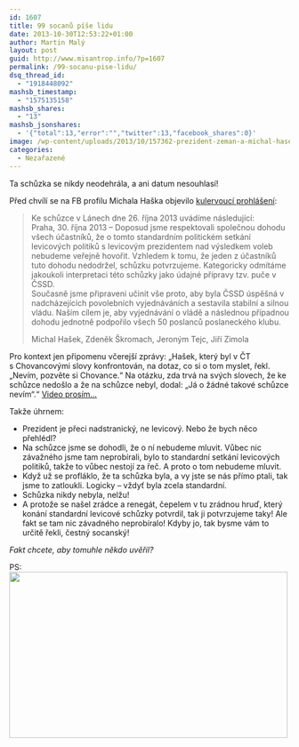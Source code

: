 ```yaml
---
id: 1607
title: 99 socanů píše lidu
date: 2013-10-30T12:53:22+01:00
author: Martin Malý
layout: post
guid: http://www.misantrop.info/?p=1607
permalink: /99-socanu-pise-lidu/
dsq_thread_id:
  - "1918448092"
mashsb_timestamp:
  - "1575135158"
mashsb_shares:
  - "13"
mashsb_jsonshares:
  - '{"total":13,"error":"","twitter":13,"facebook_shares":0}'
image: /wp-content/uploads/2013/10/157362-prezident-zeman-a-michal-hasek-cssd-653x367.jpg
categories:
  - Nezařazené
---
```

Ta schůzka se nikdy neodehrála, a ani datum nesouhlasí!

<!--more-->

Před chvílí se na FB profilu Michala Haška objevilo [kulervoucí prohlášení](https://www.facebook.com/michal.hasek.7/posts/10200964265770005):

> Ke schůzce v Lánech dne 26. října 2013 uvádíme následující:  
> Praha, 30. října 2013 &#8211; Doposud jsme respektovali společnou dohodu všech účastníků, že o tomto standardním politickém setkání levicových politiků s levicovým prezidentem nad výsledkem voleb nebudeme veřejně hovořit. Vzhledem k tomu, že jeden z účastníků tuto dohodu nedodržel, schůzku potvrzujeme. Kategoricky odmítáme jakoukoli interpretaci této schůzky jako údajné přípravy tzv. puče v ČSSD.  
> Současně jsme připraveni učinit vše proto, aby byla ČSSD úspěšná v nadcházejících povolebních vyjednáváních a sestavila stabilní a silnou vládu. Naším cílem je, aby vyjednávání o vládě a následnou případnou dohodu jednotně podpořilo všech 50 poslanců poslaneckého klubu.
> 
> Michal Hašek, Zdeněk Škromach, Jeroným Tejc, Jiří Zimola

Pro kontext jen připomenu včerejší zprávy: &#8222;Hašek, který byl v ČT s Chovancovými slovy konfrontován, na dotaz, co si o tom myslet, řekl. „Nevím, pozvěte si Chovance.“ Na otázku, zda trvá na svých slovech, že ke schůzce nedošlo a že na schůzce nebyl, dodal: „Já o žádné takové schůzce nevím“.&#8220; [Video prosím&#8230;](http://www.youtube.com/watch?v=5MoYVx1D-c4)

Takže úhrnem:

  * Prezident je přeci nadstranický, ne levicový. Nebo že bych něco přehlédl?
  * Na schůzce jsme se dohodli, že o ní nebudeme mluvit. Vůbec nic závažného jsme tam neprobírali, bylo to standardní setkání levicových politiků, takže to vůbec nestojí za řeč. A proto o tom nebudeme mluvit.
  * Když už se profláklo, že ta schůzka byla, a vy jste se nás přímo ptali, tak jsme to zatloukli. Logicky &#8211; vždyť byla zcela standardní.
  * Schůzka nikdy nebyla, nelžu!
  * A protože se našel zrádce a renegát, čepelem v tu zrádnou hruď, který konání standardní levicové schůzky potvrdil, tak ji potvrzujeme taky! Ale fakt se tam nic závadného neprobíralo! Kdyby jo, tak bysme vám to určitě řekli, čestný socanský!

_Fakt chcete, aby tomuhle někdo uvěřil?_

PS:  
<a href="http://www.misantrop.info/99-socanu-pise-lidu/1381183_10151689193401314_1473027803_n/" rel="attachment wp-att-1611"><img class="aligncenter size-medium wp-image-1611" alt="" src="http://www.misantrop.info/wp-content/uploads/2013/10/1381183_10151689193401314_1473027803_n-500x299.jpg" width="500" height="299" srcset="https://www.misantrop.info/wp-content/uploads/2013/10/1381183_10151689193401314_1473027803_n-500x299.jpg 500w, https://www.misantrop.info/wp-content/uploads/2013/10/1381183_10151689193401314_1473027803_n-200x119.jpg 200w, https://www.misantrop.info/wp-content/uploads/2013/10/1381183_10151689193401314_1473027803_n.jpg 960w" sizes="(max-width: 500px) 100vw, 500px" /></a>